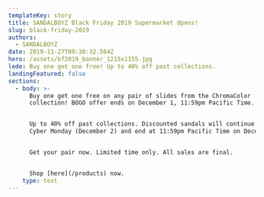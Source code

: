 ```yaml
---
templateKey: story
title: SANDALBOYZ Black Friday 2019 Supermarket Opens!
slug: black-friday-2019
authors:
  - SANDALBOYZ
date: 2019-11-27T09:30:32.584Z
hero: /assets/bf2019_banner_1215x1155.jpg
lede: Buy one get one free! Up to 40% off past collections.
landingFeatured: false
sections:
  - body: >-
      Buy one get one free on any pair of slides from the ChromaColor
      collection! BOGO offer ends on December 1, 11:59pm Pacific Time.


      Up to 40% off past collections. Discounted sandals will continue through
      Cyber Monday (December 2) and end at 11:59pm Pacific Time on December 2.


      Get your pair now. Limited time only. All sales are final.


      Shop [here](/products) now.
    type: text
---
```

